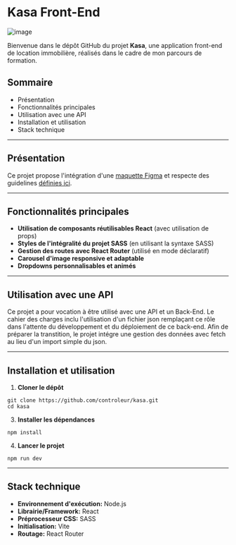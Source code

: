 # Kasa Front-End

![image](https://github.com/user-attachments/assets/813dddf5-f696-4cb9-be42-ee6e88e87c4b)

Bienvenue dans le dépôt GitHub du projet **Kasa**, une application front-end de location immobilière, réalisés dans le cadre de mon parcours de formation.

## Sommaire

- Présentation
- Fonctionnalités principales
- Utilisation avec une API
- Installation et utilisation
- Stack technique

---

## Présentation

Ce projet propose l'intégration d'une [maquette Figma](https://www.figma.com/file/2BZEoBhyxt5IwZgRn0wGsL/Kasa_FR?type=design&node-id=0-1&mode=design&t=1KgUwWWFtuAVbsJ5-0) et respecte des guidelines [définies ici](https://course.oc-static.com/projects/D%C3%A9veloppeur+Web/IW_P8+React+Kasa/Kasa+coding+guidelines+-+IW+-+DW.pdf).

---

## Fonctionnalités principales

- **Utilisation de composants réutilisables React** (avec utilisation de props)
- **Styles de l'intégralité du projet SASS** (en utilisant la syntaxe SASS)
- **Gestion des routes avec React Router** (utilisé en mode déclaratif)
- **Carousel d'image responsive et adaptable**
- **Dropdowns personnalisables et animés**

---

## Utilisation avec une API

Ce projet a pour vocation à être utilisé avec une API et un Back-End. Le cahier des charges inclu l'utilisation d'un fichier json remplaçant ce rôle dans l'attente du développement et du déploiement de ce back-end. Afin de préparer la transtition, le projet intégre une gestion des données avec fetch au lieu d'un import simple du json.

---

## Installation et utilisation

1. **Cloner le dépôt**
```
git clone https://github.com/controleur/kasa.git
cd kasa
```
3. **Installer les dépendances**
```
npm install
```
4. **Lancer le projet**
```
npm run dev
```

---

## Stack technique

- **Environnement d'exécution:** Node.js
- **Librairie/Framework:** React
- **Préprocesseur CSS:** SASS
- **Initialisation:** Vite
- **Routage:** React Router
